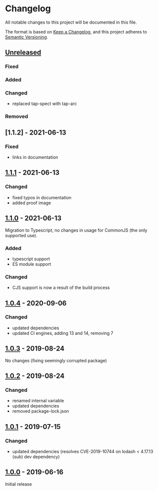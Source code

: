 # Changelog

All notable changes to this project will be documented in this file.

The format is based on [Keep a Changelog](https://keepachangelog.com/en/1.0.0/),
and this project adheres to [Semantic Versioning](https://semver.org/spec/v2.0.0.html).

## [Unreleased]

### Fixed
### Added
### Changed
- replaced tap-spect with tap-arc

### Removed


## [1.1.2] - 2021-06-13

### Fixed
- links in documentation


## [1.1.1] - 2021-06-13

### Changed

- fixed typos in documentation
- added proof image

## [1.1.0] - 2021-06-13

Migration to Typescript, no changes in usage for CommonJS (the only supported use).

### Added

- typescript support
- ES module support

### Changed

- CJS support is now a result of the build process


## [1.0.4] - 2020-09-06

### Changed

- updated dependencies
- updated CI engines, adding 13 and 14, removing 7

## [1.0.3] - 2019-08-24

No changes (fixing seemingly corrupted package)

## [1.0.2] - 2019-08-24

### Changed

- renamed internal variable
- updated dependencies
- removed package-lock.json

## [1.0.1] - 2019-07-15

### Changed

- updated dependencies (resolves CVE-2019-10744 on lodash < 4.17.13 (sub) dev dependency)


## [1.0.0] - 2019-06-16

Initial release

[unreleased]: https://github.com/konfirm/node-random/compare/v1.1.1...HEAD
[1.1.1]: https://github.com/konfirm/node-random/compare/v1.1.0...v1.1.1
[1.1.0]: https://github.com/konfirm/node-random/compare/v1.0.4...v1.1.0
[1.0.4]: https://github.com/konfirm/node-random/compare/v1.0.3...v1.0.4
[1.0.3]: https://github.com/konfirm/node-random/compare/v1.0.2...v1.0.3
[1.0.2]: https://github.com/konfirm/node-random/compare/v1.0.1...v1.0.2
[1.0.1]: https://github.com/konfirm/node-random/compare/v1.0.0...v1.0.1
[1.0.0]: https://github.com/konfirm/node-random/releases/tag/v1.0.0
